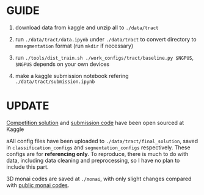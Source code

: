 # GUIDE

1. download data from kaggle and unzip all to `./data/tract`

2. run `./data/tract/data.ipynb` under `./data/tract` to convert directory to `mmsegmentation` format (run `mkdir` if necessary)

3. run `./tools/dist_train.sh ./work_configs/tract/baseline.py $NGPUS`, `$NGPUS` depends on your own devices

4. make a kaggle submission notebook refering `./data/tract/submission.ipynb`


# UPDATE

[Competition solution](https://www.kaggle.com/competitions/uw-madison-gi-tract-image-segmentation/discussion/337197) and [submission code](https://www.kaggle.com/code/carnozhao/1st-solution-for-uw?scriptVersionId=100815725) have been open sourced at Kaggle  

aAll config files have been uploaded to `./data/tract/final_solution`, saved in `classification_configs` and `segmentation_configs` respectively. These configs are for **referencing only**. To reproduce, there is much to do with data, including data cleaning and preprocessing, so I have no plan to include this part.

3D monai codes are saved at `./monai`, with only slight changes compared with [public monai codes](https://www.kaggle.com/competitions/uw-madison-gi-tract-image-segmentation/discussion/325646). 
